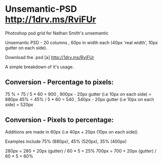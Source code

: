 Unsemantic-PSD http://1drv.ms/RviFUr
==============

Photoshop psd grid for Nathan Smith's unsemantic 

Unsemantic PSD - 20 columns , 60px in width each (40px 'real width', 10px gutter on each side).

Download the .psd [a] http://1drv.ms/RviFUr

A simple breakdown of it's usage.


Conversion - Percentage to pixels:
-------------

75 % = 75 / 5 * 60 = 900 , 900px - 20px gutter (i.e 10px on each side) = 880px
45% = 45% / 5 * 60 = 540 , 540px - 20px gutter (i.e 10px on each side) = 520px


Conversion - Pixels to percentage:
---------------

Additions are made in 60px (i.e 40px + 20px (10px on each side))

Examples include 75% (880px), 45% (520px), 35% (400px)

280px = 280 + 20px (gutter)  / 60 * 5 = 25%
700px = 700 + 20px (gutter)  / 60 * 5 = 60%
